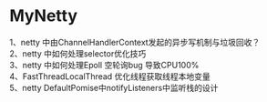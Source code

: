 # MyNetty
1、netty 中由ChannelHandlerContext发起的异步写机制与垃圾回收？</br>
2、netty 中如何处理selector优化技巧</br>
3、netty 中如何处理Epoll 空轮询bug 导致CPU100%</br>
4、FastThreadLocalThread 优化线程获取线程本地变量</br>
5、netty DefaultPomise中notifyListeners中监听栈的设计
